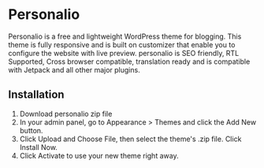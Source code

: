 # Personalio
Personalio is a free and lightweight WordPress theme for blogging. This theme is fully responsive and is built on customizer that enable you to configure the website with live preview. personalio is SEO friendly, RTL Supported, Cross browser compatible, translation ready and is compatible with Jetpack and all other major plugins.


## Installation
1. Download personalio zip file
2. In your admin panel, go to Appearance > Themes and click the Add New button.
3. Click Upload and Choose File, then select the theme's .zip file. Click Install Now.
4. Click Activate to use your new theme right away.